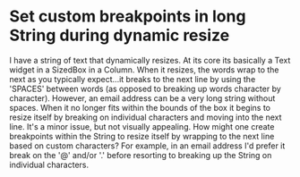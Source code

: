 
# Set custom breakpoints in long String during dynamic resize

I have a string of text that dynamically resizes. At its core its basically a Text widget in a SizedBox in a Column.
When it resizes, the words wrap to the next as you typically expect...it breaks to the next line by using the 'SPACES' between words (as opposed to breaking up words character by character).
However, an email address can be a very long string without spaces. When it no longer fits within the bounds of the box it begins to resize itself by breaking on individual characters and moving into the next line.
It's a minor issue, but not visually appealing.
How might one create breakpoints within the String to resize itself by wrapping to the next line based on custom characters? For example, in an email address I'd prefer it break on the '@' and/or '.' before resorting to breaking up the String on individual characters.

        